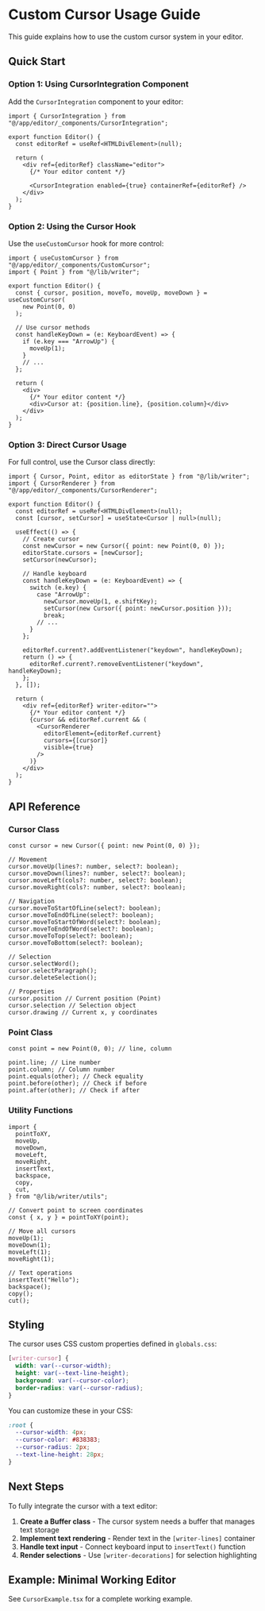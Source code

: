 # Custom Cursor Usage Guide

This guide explains how to use the custom cursor system in your editor.

## Quick Start

### Option 1: Using CursorIntegration Component

Add the `CursorIntegration` component to your editor:

```tsx
import { CursorIntegration } from "@/app/editor/_components/CursorIntegration";

export function Editor() {
  const editorRef = useRef<HTMLDivElement>(null);

  return (
    <div ref={editorRef} className="editor">
      {/* Your editor content */}
      
      <CursorIntegration enabled={true} containerRef={editorRef} />
    </div>
  );
}
```

### Option 2: Using the Cursor Hook

Use the `useCustomCursor` hook for more control:

```tsx
import { useCustomCursor } from "@/app/editor/_components/CustomCursor";
import { Point } from "@/lib/writer";

export function Editor() {
  const { cursor, position, moveTo, moveUp, moveDown } = useCustomCursor(
    new Point(0, 0)
  );

  // Use cursor methods
  const handleKeyDown = (e: KeyboardEvent) => {
    if (e.key === "ArrowUp") {
      moveUp(1);
    }
    // ...
  };

  return (
    <div>
      {/* Your editor content */}
      <div>Cursor at: {position.line}, {position.column}</div>
    </div>
  );
}
```

### Option 3: Direct Cursor Usage

For full control, use the Cursor class directly:

```tsx
import { Cursor, Point, editor as editorState } from "@/lib/writer";
import { CursorRenderer } from "@/app/editor/_components/CursorRenderer";

export function Editor() {
  const editorRef = useRef<HTMLDivElement>(null);
  const [cursor, setCursor] = useState<Cursor | null>(null);

  useEffect(() => {
    // Create cursor
    const newCursor = new Cursor({ point: new Point(0, 0) });
    editorState.cursors = [newCursor];
    setCursor(newCursor);

    // Handle keyboard
    const handleKeyDown = (e: KeyboardEvent) => {
      switch (e.key) {
        case "ArrowUp":
          newCursor.moveUp(1, e.shiftKey);
          setCursor(new Cursor({ point: newCursor.position }));
          break;
        // ...
      }
    };

    editorRef.current?.addEventListener("keydown", handleKeyDown);
    return () => {
      editorRef.current?.removeEventListener("keydown", handleKeyDown);
    };
  }, []);

  return (
    <div ref={editorRef} writer-editor="">
      {/* Your editor content */}
      {cursor && editorRef.current && (
        <CursorRenderer
          editorElement={editorRef.current}
          cursors={[cursor]}
          visible={true}
        />
      )}
    </div>
  );
}
```

## API Reference

### Cursor Class

```tsx
const cursor = new Cursor({ point: new Point(0, 0) });

// Movement
cursor.moveUp(lines?: number, select?: boolean);
cursor.moveDown(lines?: number, select?: boolean);
cursor.moveLeft(cols?: number, select?: boolean);
cursor.moveRight(cols?: number, select?: boolean);

// Navigation
cursor.moveToStartOfLine(select?: boolean);
cursor.moveToEndOfLine(select?: boolean);
cursor.moveToStartOfWord(select?: boolean);
cursor.moveToEndOfWord(select?: boolean);
cursor.moveToTop(select?: boolean);
cursor.moveToBottom(select?: boolean);

// Selection
cursor.selectWord();
cursor.selectParagraph();
cursor.deleteSelection();

// Properties
cursor.position // Current position (Point)
cursor.selection // Selection object
cursor.drawing // Current x, y coordinates
```

### Point Class

```tsx
const point = new Point(0, 0); // line, column

point.line; // Line number
point.column; // Column number
point.equals(other); // Check equality
point.before(other); // Check if before
point.after(other); // Check if after
```

### Utility Functions

```tsx
import {
  pointToXY,
  moveUp,
  moveDown,
  moveLeft,
  moveRight,
  insertText,
  backspace,
  copy,
  cut,
} from "@/lib/writer/utils";

// Convert point to screen coordinates
const { x, y } = pointToXY(point);

// Move all cursors
moveUp(1);
moveDown(1);
moveLeft(1);
moveRight(1);

// Text operations
insertText("Hello");
backspace();
copy();
cut();
```

## Styling

The cursor uses CSS custom properties defined in `globals.css`:

```css
[writer-cursor] {
  width: var(--cursor-width);
  height: var(--text-line-height);
  background: var(--cursor-color);
  border-radius: var(--cursor-radius);
}
```

You can customize these in your CSS:

```css
:root {
  --cursor-width: 4px;
  --cursor-color: #838383;
  --cursor-radius: 2px;
  --text-line-height: 28px;
}
```

## Next Steps

To fully integrate the cursor with a text editor:

1. **Create a Buffer class** - The cursor system needs a buffer that manages text storage
2. **Implement text rendering** - Render text in the `[writer-lines]` container
3. **Handle text input** - Connect keyboard input to `insertText()` function
4. **Render selections** - Use `[writer-decorations]` for selection highlighting

## Example: Minimal Working Editor

See `CursorExample.tsx` for a complete working example.

